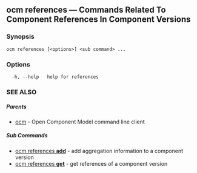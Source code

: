 ## ocm references &mdash; Commands Related To Component References In Component Versions

### Synopsis

```
ocm references [<options>] <sub command> ...
```

### Options

```
  -h, --help   help for references
```

### SEE ALSO

##### Parents

* [ocm](ocm.md)	 - Open Component Model command line client


##### Sub Commands

* [ocm references <b>add</b>](ocm_references_add.md)	 - add aggregation information to a component version
* [ocm references <b>get</b>](ocm_references_get.md)	 - get references of a component version

